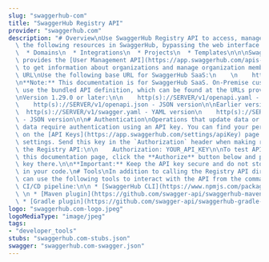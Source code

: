 ```yaml
---
slug: "swaggerhub-com"
title: "SwaggerHub Registry API"
provider: "swaggerhub.com"
description: "# Overview\nUse SwaggerHub Registry API to access, manage, and update\
  \ the following resources in SwaggerHub, bypassing the web interface:\n  * APIs\n\
  \  * Domains\n  * Integrations\n  * Projects\n  * Templates\n\n\nSwaggerHub also\
  \ provides the [User Management API](https://app.swaggerhub.com/apis-docs/swagger-hub/user-management-api/)\
  \ to get information about organizations and manage organization members.\n\n# Base\
  \ URL\nUse the following base URL for SwaggerHub SaaS:\n    \n    http(s)://api.swaggerhub.com\n\
  \n**Note:** This documentation is for SwaggerHub SaaS. On-Premise customers should\
  \ use the bundled API definition, which can be found at the URLs provided below.\n\
  \nVersion 1.29.0 or later:\n\n    http(s)://SERVER/v1/openapi.yaml - YAML version\n\
  \    http(s)://SERVER/v1/openapi.json - JSON version\n\nEarlier versions:\n\n  \
  \  http(s)://SERVER/v1/swagger.yaml - YAML version\n    http(s)://SERVER/v1/swagger.json\
  \ - JSON version\n\n# Authentication\nOperations that update data or access private\
  \ data require authentication using an API key. You can find your personal API key\
  \ on the [API Keys](https://app.swaggerhub.com/settings/apiKey) page in your account\
  \ settings. Send this key in the `Authorization` header when making requests to\
  \ the Registry API:\n\n    Authorization: YOUR_API_KEY\n\nTo test API calls from\
  \ this documentation page, click the **Authorize** button below and paste your API\
  \ key there.\n\n**Important:** Keep the API key secure and do not store it directly\
  \ in your code.\n# Tools\nIn addition to calling the Registry API directly, you\
  \ can use the following tools to interact with the API from the command line or\
  \ CI/CD pipeline:\n\n * [SwaggerHub CLI](https://www.npmjs.com/package/swaggerhub-cli)\
  \ \n * [Maven plugin](https://github.com/swagger-api/swaggerhub-maven-plugin)\n\
  \ * [Gradle plugin](https://github.com/swagger-api/swaggerhub-gradle-plugin)\n"
logo: "swaggerhub.com-logo.jpeg"
logoMediaType: "image/jpeg"
tags:
- "developer_tools"
stubs: "swaggerhub.com-stubs.json"
swagger: "swaggerhub.com-swagger.json"
---
```

